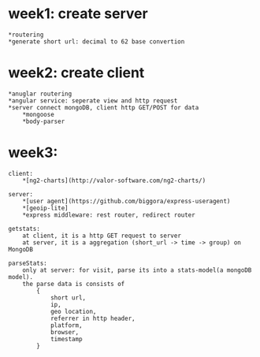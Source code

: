 # week1: create server 
	*routering
	*generate short url: decimal to 62 base convertion

# week2: create client
	*anuglar routering
	*angular service: seperate view and http request
	*server connect mongoDB, client http GET/POST for data
		*mongoose
		*body-parser

# week3: 
	client: 
		*[ng2-charts](http://valor-software.com/ng2-charts/)

	server: 
		*[user agent](https://github.com/biggora/express-useragent)
		*[geoip-lite]
		*express middleware: rest router, redirect router

	getstats:
		at client, it is a http GET request to server
		at server, it is a aggregation (short_url -> time -> group) on MongoDB

	parseStats:
		only at server: for visit, parse its into a stats-model(a mongoDB model).
		the parse data is consists of 
			{ 
				short url, 
				ip, 
				geo location, 
				referrer in http header, 
				platform,
				browser,
				timestamp
			}




